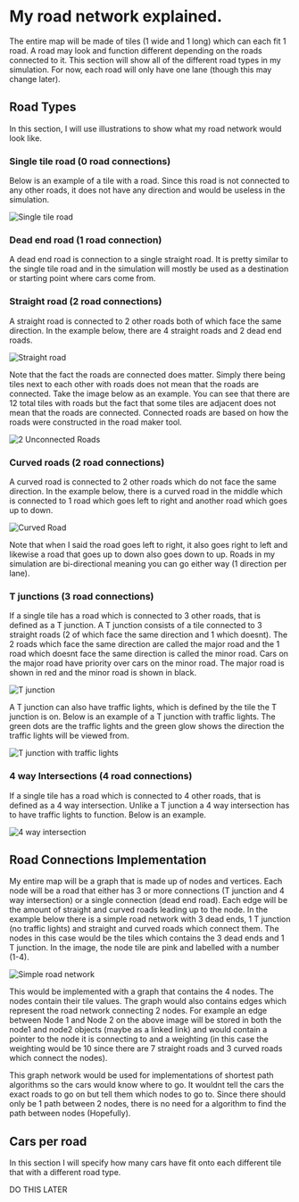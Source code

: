 # My road network explained.

The entire map will be made of tiles (1 wide and 1 long) which can each fit 1 road. A road may look and function different
depending on the roads connected to it. This section will show all of the different road types in my simulation.
For now, each road will only have one lane (though this may change later).

## Road Types

In this section, I will use illustrations to show what my road network would look like.


### Single tile road (0 road connections)

Below is an example of a tile with a road. Since this road is not connected to any other roads, it does
not have any direction and would be useless in the simulation.

![Single tile road](/example_images/single_tile_road.png)

### Dead end road (1 road connection)

A dead end road is connection to a single straight road. It is pretty similar to the single tile road and in
the simulation will mostly be used as a destination or starting point where cars come from.

### Straight road (2 road connections)

A straight road is connected to 2 other roads both of which face the same direction. In the example below, there are
4 straight roads and 2 dead end roads.

![Straight road](/example_images/straight_road.png)

Note that the fact the roads are connected does matter. Simply there being tiles next to each other with roads does not
mean that the roads are connected. Take the image below as an example. You can see that there are 12 total tiles with roads
but the fact that some tiles are adjacent does not mean that the roads are connected. Connected roads are based on how the roads
were constructed in the road maker tool.

![2 Unconnected Roads](/example_images/2_unconnected_roads.png)

###  Curved roads (2 road connections)

A curved road is connected to 2 other roads which do not face the same direction. In the example below, there is a curved road in the
middle which is connected to 1 road which goes left to right and another road which goes up to down.

![Curved Road](/example_images/simple_curved_road.png)

Note that when I said the road goes left to right, it also goes right to left and likewise a road that goes up to down also goes
down to up. Roads in my simulation are bi-directional meaning you can go either way (1 direction per lane).

### T junctions (3 road connections)

If a single tile has a road which is connected to 3 other roads, that is defined as a T junction. A T junction consists of
a tile connected to 3 straight roads (2 of which face the same direction and 1 which doesnt). The 2 roads which face the same direction 
are called the major road and the 1 road which doesnt face the same direction is called the minor road. Cars on the major road have
priority over cars on the minor road. The major road is shown in red and the minor road is shown in black.

![T junction](/example_images/t_junction.png)

A T junction can also have traffic lights, which is defined by the tile the T junction is on. Below is an example of a T junction
with traffic lights. The green dots are the traffic lights and the green glow shows the direction the traffic lights will be viewed from.

![T junction with traffic lights](/example_images/t_junction_traffic_lights.png)

### 4 way Intersections (4 road connections)

If a single tile has a road which is connected to 4 other roads, that is defined as a 4 way intersection. Unlike a T junction a 4 way 
intersection has to have traffic lights to function. Below is an example.

![4 way intersection](/example_images/four_way_intersection_traffic_lights.png)


## Road Connections Implementation

My entire map will be a graph that is made up of nodes and vertices. Each node will be a road that either has 3 or more connections
(T junction and 4 way intersection) or a single connection (dead end road). Each edge will be the amount of straight and curved roads leading 
up to the node. In the example below there is a simple road network with 3 dead ends, 1 T junction (no traffic lights) and straight and curved
roads which connect them. The nodes in this case would be the tiles which contains the 3 dead ends and 1 T junction. In the image, the node
tile are pink and labelled with a number (1-4). 

![Simple road network](/example_images/simple_road_network.png)

This would be implemented with a graph that contains the 4 nodes. The nodes contain their tile values. The graph would also contains edges
which represent the road network connecting 2 nodes. For example an edge between Node 1 and Node 2 on the above image will be stored in both
the node1 and node2 objects (maybe as a linked link) and would contain a pointer to the node it is connecting to and a weighting (in this
case the weighting would be 10 since there are 7 straight roads and 3 curved roads which connect the nodes).

This graph network would be used for implementations of shortest path algorithms so the cars would know where to go. It wouldnt tell the cars
the exact roads to go on but tell them which nodes to go to. Since there should only be 1 path between 2 nodes, there is no need for a algorithm
to find the path between nodes (Hopefully).




## Cars per road

In this section I will specify how many cars have fit onto each different tile that with a different road type.

DO THIS LATER


